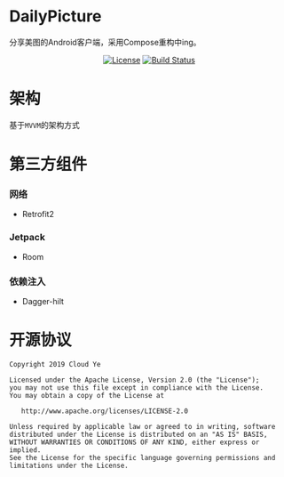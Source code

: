 # DailyPicture

分享美图的Android客户端，采用Compose重构中ing。

<p align="center">
  <a href="https://www.apache.org/licenses/LICENSE-2.0"><img alt="License" src="https://img.shields.io/hexpm/l/plug.svg"/></a>
  <a href="https://github.com/houtengzhi/DailyPictures/actions"><img alt="Build Status" src="https://github.com/houtengzhi/DailyPictures/actions/workflows/android.yml/badge.svg"/></a>
</p>

# 架构
基于`MVVM`的架构方式

# 第三方组件

### 网络
* Retrofit2

### Jetpack
* Room

### 依赖注入
* Dagger-hilt

# 开源协议

```
Copyright 2019 Cloud Ye

Licensed under the Apache License, Version 2.0 (the "License");
you may not use this file except in compliance with the License.
You may obtain a copy of the License at

   http://www.apache.org/licenses/LICENSE-2.0

Unless required by applicable law or agreed to in writing, software
distributed under the License is distributed on an "AS IS" BASIS,
WITHOUT WARRANTIES OR CONDITIONS OF ANY KIND, either express or implied.
See the License for the specific language governing permissions and
limitations under the License.
```
